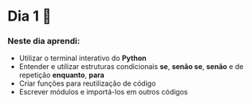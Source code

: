 # Dia 1 📆

### Neste dia aprendi:

* Utilizar o terminal interativo do **Python**
* Entender e utilizar estruturas condicionais **se**, **senão se**, **senão** e de repetição **enquanto**, **para**
* Criar funções para reutilização de código
* Escrever módulos e importá-los em outros códigos